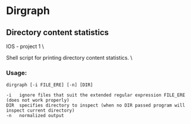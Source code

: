 # Dirgraph
## Directory content statistics
IOS - project 1 \

Shell script for printing directory content statistics. \

### Usage: 

    dirgraph [-i FILE_ERE] [-n] [DIR]
    
    -i   ignore files that suit the extended regular expression FILE_ERE (does not work properly)
    DIR  specifies directory to inspect (when no DIR passed program will inspect current directory)
    -n   normalized output

